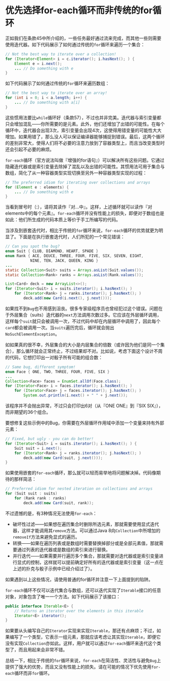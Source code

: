 # 优先选择for-each循环而非传统的for循环

正如我们在条款45中所介绍的，一些任务最好通过流来完成，而其他一些则需要使用迭代器。如下代码展示了如何通过传统的`for`循环来遍历一个集合：

```java
// Not the best way to iterate over a collection!
for (Iterator<Element> i = c.iterator(); i.hasNext(); ) {
	Element e = i.next();
	... // Do something with e
}
```

如下代码展示了如何通过传统的`for`循环来遍历数组：

```java
// Not the best way to iterate over an array!
for (int i = 0; i < a.length; i++) {
	... // Do something with a[i]
}
```

这些惯用法要比`while`循环好（条款57），不过也并非完美。迭代器与索引变量都只会增加混乱——你所需要的是元素。此外，他们还增加了出错的可能性。在每个循环中，迭代器会出现3次，索引变量会出现4次，这使得用错变量的可能性大大增加。如果用错了，那么没人可以保证编译器能够捕捉到错误。最后，这两个循环的差别非常大，使得人们将不必要的注意力放到了容器类型上，而且当改变类型时还会引起不必要的麻烦。

`for-each`循环（官方说法叫做『增强的for语句』）可以解决所有这些问题。它通过隐藏迭代器或是索引变量去除掉了混乱以及出错的可能性。其惯用法可用于集合与数组，简化了从一种容器类型实现切换至另外一种容器类型实现的过程：

```java
// The preferred idiom for iterating over collections and arrays
for (Element e : elements) {
	... // Do something with e
}
```

当看到冒号时（:），请将其读作『对…中』。这样，上述循环就可以读作『对elements中的每个元素』。`for-each`循环并没有性能上的损失，即便对于数组也是如此：他们所生成的代码本质上等价于手工所编写的代码。

当涉及到嵌套迭代时，相比于传统的`for`循环来说，`for-each`循环的优势就更为明显了。下面是在执行嵌套迭代时，人们所犯的一个常见错误：

```java
// Can you spot the bug?
enum Suit { CLUB, DIAMOND, HEART, SPADE }
enum Rank { ACE, DEUCE, THREE, FOUR, FIVE, SIX, SEVEN, EIGHT, 
           NINE, TEN, JACK, QUEEN, KING }
...
static Collection<Suit> suits = Arrays.asList(Suit.values());
static Collection<Rank> ranks = Arrays.asList(Rank.values());

List<Card> deck = new ArrayList<>();
for (Iterator<Suit> i = suits.iterator(); i.hasNext(); )
	for (Iterator<Rank> j = ranks.iterator(); j.hasNext(); )
		deck.add(new Card(i.next(), j.next()));
```

如果找不到`Bug`也不用感到沮丧。很多专家级程序员也曾经犯过这个错误。问题在于外层集合（suits）迭代器的`next`方法调用次数过多。它应该在外层循环调用，这样每个`suit`就只会被调用一次，不过代码中却在内层循环中调用了，因此每个`card`都会被调用一次。当`suits`遍历完后，循环就会抛出`NoSuchElementException`。

如如果真的很不幸，外层集合的大小是内层集合的倍数（或许因为他们是同一个集合），那么循环就会正常终止，不过结果却不对。比如说，考虑下面这个设计不周的代码，它想打印出一对骰子所有可能的组合数：

```java
// Same bug, different symptom!
enum Face { ONE, TWO, THREE, FOUR, FIVE, SIX }
...
Collection<Face> faces = EnumSet.allOf(Face.class);
for (Iterator<Face> i = faces.iterator(); i.hasNext(); )
	for (Iterator<Face> j = faces.iterator(); j.hasNext(); )
		System.out.println(i.next() + " " + j.next());
```

该程序并不会抛出异常，不过只会打印出6对（从『ONE ONE』到『SIX SIX』），而非期望的36个组合。

要想修复这些示例中的Bug，你需要在外层循环作用域中添加一个变量来持有外部元素：

```java
// Fixed, but ugly - you can do better!
for (Iterator<Suit> i = suits.iterator(); i.hasNext(); ) {
	Suit suit = i.next();
	for (Iterator<Rank> j = ranks.iterator(); j.hasNext(); )
		deck.add(new Card(suit, j.next()));
}
```

如果使用嵌套的`for-each`循环，那么就可以轻而易举地将问题解决掉。代码像期待的那样简洁：

```java
// Preferred idiom for nested iteration on collections and arrays
for (Suit suit : suits)
	for (Rank rank : ranks)
		deck.add(new Card(suit, rank));
```

不过遗憾的是，有3种情况无法使用`for-each`：

-  破坏性过滤——如果想在遍历集合时删除所选元素，那就需要使用显式迭代器，这样才能调用其`remove`方法。可以通过Java 8向`Collection`中所增加的`removeIf`方法来避免显式的遍历。
-  转换——如果在遍历列表或是数组时需要替换掉部分或是全部元素值，那就需要通过列表的迭代器或是数组的索引来进行替换。
-  并行迭代——如果需要并行遍历多个集合，那就需要对迭代器或是索引变量进行显式的控制，这样就可以提前确定好所有的迭代器或是索引变量（这一点在上述的扑克与骰子示例中已经介绍过了）。

如果遇到以上这些情况，请使用普通的for循环并注意一下上面提到的陷阱。

`for-each`循环不仅可以迭代集合与数组，还可以迭代实现了`Iterable`接口的任意对象，对象包含了唯一一个方法。如下代码展示了该接口：

```java
public interface Iterable<E> {
	// Returns an iterator over the elements in this iterable
	Iterator<E> iterator();
}
```

如果要从头编写自己的`Iterator`实现来实现`Iterable`，那还有点麻烦；不过，如果编写了一个类型，它表示一组元素，那就应该考虑让其实现`Iterable`，即便它没有实现`Collection`亦如此。这样，用户就可以通过`for-each`循环来迭代这个类型了，而且用起来会非常不错。

总结一下，相比于传统的`for`循环来说，`for-each`在简洁性、灵活性与避免`Bug`上提供了强大的优势，而且又没有性能上的损失。请在可能的情况下优先使用`for-each`循环而非`for`循环。


